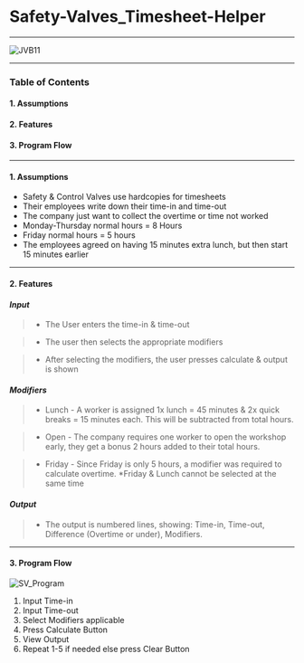 # Safety-Valves_Timesheet-Helper
---

![JVB11](https://user-images.githubusercontent.com/37045243/225833624-a0b63bda-49a8-4ec4-8a02-323018ff75c7.png)


---

### Table of Contents
#### 1. Assumptions
#### 2. Features
#### 3. Program Flow
---
#### 1. Assumptions
+ Safety & Control Valves use hardcopies for timesheets
+ Their employees write down their time-in and time-out
+ The company just want to collect the overtime or time not worked
+ Monday-Thursday normal hours = 8 Hours 
+ Friday normal hours = 5 hours
+ The employees agreed on having 15 minutes extra lunch, but then start 15 minutes earlier

---
#### 2. Features
#### **_Input_**

>+  The User enters the time-in & time-out

>+  The user then selects the appropriate modifiers

>+  After selecting the modifiers, the user presses calculate & output is shown

#### **_Modifiers_**

>+ Lunch - A worker is assigned 1x lunch = 45 minutes & 2x quick breaks = 15 minutes each. This will be subtracted from total hours.

>+ Open - The company requires one worker to open the workshop early, they get a bonus 2 hours added to their total hours.

>+ Friday - Since Friday is only 5 hours, a modifier was required to calculate overtime. *Friday & Lunch cannot be selected at the same time

#### **_Output_**

>+ The output is numbered lines, showing: Time-in, Time-out, Difference (Overtime or under), Modifiers.

---
#### 3. Program Flow

![SV_Program](https://user-images.githubusercontent.com/37045243/225833189-d195313b-fa5d-448e-b981-aca041eccc06.gif)

1. Input Time-in
2. Input Time-out
3. Select Modifiers applicable
4. Press Calculate Button
5. View Output
6. Repeat 1-5 if needed else press Clear Button
